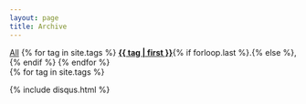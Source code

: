 ```yaml
---
layout: page
title: Archive
---
```



<!---
 Code from https://nildeala.fr/2015/02/10/jekyll-pro-tip-awesome-archive-page.html
-->
<style>
.catbloc:not(:target) {
    display: none;
}
</style>

<nav>
    <a href="#allposts">All</a>
    {% for tag in site.tags %}
        <a href="#{{ tag | first | remove:' ' }}"><strong>{{ tag | first }}</strong></a>{% if forloop.last %}.{% else %},{% endif %}
    {% endfor %}
</nav>

<div class="catbloc" id="allposts">
    <h2>All posts</h2>
        <ul>
            {% for post in site.posts %}
                <li>
                <time>{{ post.date | date: "%-d %B %Y" }}</time>
                    <a href="{{ post.url }}">
                    {{ post.title }}
                    </a>
                </li>
            {% endfor %}
        </ul>
</div>


<div>
{% for tag in site.tags %}
    <div class="catbloc" id="{{ tag | first | remove:' ' }}">
        <h2>{{ tag | first }}</h2>
        
        <ul>
           {% for posts in tag %}
             {% for post in posts %}
               {% if post.url %}
                 <li>
                     <time>{{ post.date | date: "%-d %B %Y" }}</time>
                   <a href="{{ post.url }}">
                     {{ post.title }}
                   </a>
                 </li>
               {% endif %}
             {% endfor %}
           {% endfor %}
        </ul>
    </div>
{% endfor %}
</div>

  {% include disqus.html %}
